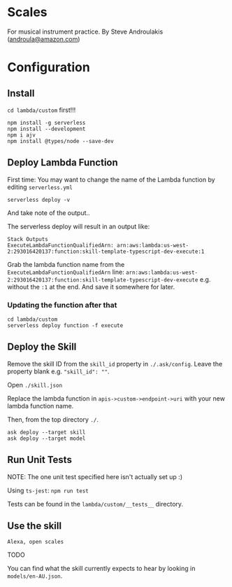 # Scales

For musical instrument practice.
By Steve Androulakis (androula@amazon.com)

# Configuration

## Install

`cd lambda/custom` first!!!

```
npm install -g serverless
npm install --development
npm i ajv
npm install @types/node --save-dev
```

## Deploy Lambda Function

First time: You may want to change the name of the Lambda function by editing `serverless.yml`

```
serverless deploy -v
```

And take note of the output..

The serverless deploy will result in an output like:

```
Stack Outputs
ExecuteLambdaFunctionQualifiedArn: arn:aws:lambda:us-west-2:293016420137:function:skill-template-typescript-dev-execute:1
```

Grab the lambda function name from the `ExecuteLambdaFunctionQualifiedArn` line:
`arn:aws:lambda:us-west-2:293016420137:function:skill-template-typescript-dev-execute`
e.g. without the `:1` at the end. And save it somewhere for later.

### Updating the function after that

```
cd lambda/custom
serverless deploy function -f execute
```

## Deploy the Skill

Remove the skill ID from the `skill_id` property in `./.ask/config`. Leave the property blank e.g. `"skill_id": ""`.

Open `./skill.json`

Replace the lambda function in `apis->custom->endpoint->uri` with your new lambda function name.

Then, from the top directory `./`.

```
ask deploy --target skill
ask deploy --target model
```

## Run Unit Tests

NOTE: The one unit test specified here isn't actually set up :)

Using `ts-jest`: `npm run test`

Tests can be found in the `lambda/custom/__tests__` directory.

## Use the skill

`Alexa, open scales`

TODO

You can find what the skill currently expects to hear by looking in `models/en-AU.json`.
